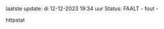 laatste update: 
di 12-12-2023 19:34   uur 
Status: FAALT - fout - 
<div class="service Y">httpstat</div>